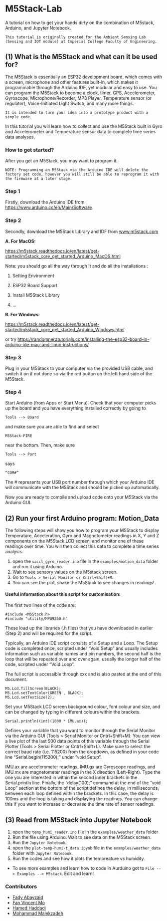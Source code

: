 # M5Stack-Lab
A tutorial on how to get your hands dirty on the combination of M5stack, Arduino, and Jupyter Notebook. 

	This tutorial is originally created for the Ambient Sensing Lab (Sensing and IOT module) at Imperial College Faculty of Engineering.
	
## (1) What is the M5Stack and what can it be used for?

The M5Stack is essentially an ESP32 development board, which comes with a screen, microphone and other features built-in, which makes it programmable through the Arduino IDE, yet modular and easy to use.
You can program the M5Stack to become a clock, timer, GPS, Accelerometer, Gyroscope, Microphone/Recorder, MP3 Player, Temperature sensor (or regulator), Voice-Initiated Light Switch, and many more things.
	
	It is intended to turn your idea into a prototype product with a simple code. 

In this tutorial you will learn how to collect and use the M5Stack built in Gyro and Accelerometer and Temperature sensor data to complete time series data analyses.

### How to get started?

After you get an M5Stack, you may want to program it. 
	
	NOTE: Programming an M5Stack via the Arduino IDE will delete the factory set code, however you will still be able to reprogram it with the firmware at a later stage.

### Step 1

Firstly, download the Arduino IDE from https://www.arduino.cc/en/Main/Software.

### Step 2

Secondly, download the M5Stack Library and IDF from www.m5stack.com

  **A. For MacOS:**
  
  https://m5stack.readthedocs.io/en/latest/get-started/m5stack_core_get_started_Arduino_MacOS.html
  
  Note: you should go all the way through It and do all the installations :
  
  1)	Setting Environment
  
  2)	ESP32 Board Support 
  
  3)	Install M5Stack Library
  
  4)  ...
  
  **B. For Windows:**
  
  https://m5stack.readthedocs.io/en/latest/get-started/m5stack_core_get_started_Arduino_Windows.html
  
  or try https://randomnerdtutorials.com/installing-the-esp32-board-in-arduino-ide-mac-and-linux-instructions/

### Step 3

Plug in your M5Stack to your computer via the provided USB cable, and switch it on if not done so via the red button on the left hand side of the M5Stack. 

### Step 4

Start Arduino (from Apps or Start Menu). Check that your computer picks up the board and you have everything installed correctly by going to

	Tools --> Board

and make sure you are able to find and select 

	M5Stack-FIRE
	
near the bottom. Then, make sure

	Tools --> Port

says

	“COM#”

The # represents your USB port number through which your Arduino IDE will communicate with the M5Stack and should be picked up automatically.

Now you are ready to compile and upload code onto your M5Stack via the Arduino GUI. 

## (2) Run your first Arduino program: Motion_Data

The following steps will show you how to program your M5Stack to display Temperature, Acceleration, Gyro and Magnetometer readings in X, Y and Z components on the M5Stack LCD screen, and monitor one of these readings over time. You will then collect this data to complete a time series analysis.

1. open  the `saccl_gyro_reader.ino` file in the `examples/motion_data` folder and  run it using Arduino.
2. Wait to see sensory values on the M5stack screen.
3. Go to `Tools > Serial Monitor or Cntrl+Shift+M`.
4. You can see the plot, shake the M5Stack to see changes in readings!

#### Useful information about this script for customisation:

The first two lines of the code are:

```
#include <M5Stack.h>  
#include "utility/MPU9250.h"
```

These load up the libraries (.h files) that you have downloaded in earlier (Step 2) and will be required for the script.

Typically, an Arduino IDE script consists of a Setup and a Loop. The Setup code is completed once, scripted under “Void Setup” and usually includes information such as variable names and pin numbers, the second half is the loop that will be repeated over and over again, usually the longer half of the code, scripted under “Void Loop”.

The full script is accessible through xxx and is also pasted at the end of this document.

```
M5.Lcd.fillScreen(BLACK);
M5.Lcd.setTextColor(GREEN , BLACK);
M5.Lcd.setTextSize(2);
```

Set your M5Stack LCD screen background colour, font colour and size, and can be changed by typing in different colours within the brackets.

```
Serial.println((int)(1000 * IMU.ax));
```

Defines your variable that you want to monitor through the Serial Monitor via the Arduino GUI (Tools > Serial Monitor or Cntrl+Shift+M). You can view a live plot of the last 500 data points of this variable through the Serial Plotter (Tools > Serial Plotter or Cntrl+Shift+L). Make sure to select the correct baud rate (i.e. 115200) from the dropdown, as defined in your code line “Serial.begin(115200);” under “void Setup”.

IMU.ax are accelerometer readings, IMU.gx are Gyroscope readings, and IMU.mx are magnetometer readings in the X direction (Left-Right). Type the one you are interested in within the second inner brackets in the Serial.println line. 
Finally, the “delay(100);” command at the end of the “void Loop” section at the bottom of the script defines the delay, in milliseconds, between each loop defined within the brackets. In this case, the delay is 100ms and the loop is taking and displaying the readings. You can change this if you want to increase or decrease the time rate of sensor readings.


## (3) Read from M5Stack into Jupyter Notebook

1. open  the `temp_humi_reader.ino` file in the `examples/weather_data` folder
2. Run the file using Arduino. Wait to see data on the M5Stack screen.
3. Run the `Jupyter Notebook`.
3. open  the `plot-temp-humi-t_data.ipynb` file in the `examples/weather_data` folder with `Jupyter Notebook`.
4. Run the codes and see how it plots the tempreature vs humidity.




* To see more examples and learn how to code in Aurduino got to `File --> Examples --> M5stack`. Edit and learn!


### Contributors 
* [Fady Abayzaid](https://www.imperial.ac.uk/design-engineering/research/human-performance-and-experience/extreme-conditions-lab-ecl/)
* [Fan Vincent Mo](https://mofanv.github.io/)
* [Hamed Haddadi](https://haddadi.github.io/)
* [Mohammad Malekzadeh](https://mmalekzadeh.github.io/)
